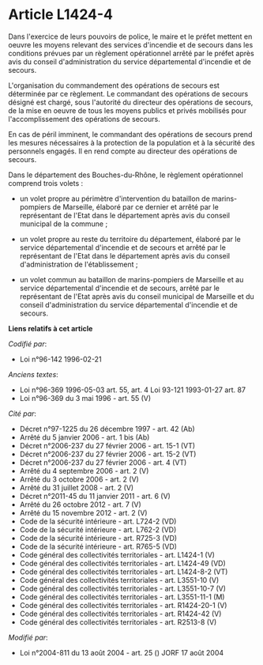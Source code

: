 # Article L1424-4

Dans l'exercice de leurs pouvoirs de police, le maire et le préfet mettent en oeuvre les moyens relevant des services
d'incendie et de secours dans les conditions prévues par un règlement opérationnel arrêté par le préfet après avis du conseil
d'administration du service départemental d'incendie et de secours.

L'organisation du commandement des opérations de secours est déterminée par ce règlement. Le commandant des opérations de
secours désigné est chargé, sous l'autorité du directeur des opérations de secours, de la mise en oeuvre de tous les moyens
publics et privés mobilisés pour l'accomplissement des opérations de secours.

En cas de péril imminent, le commandant des opérations de secours prend les mesures nécessaires à la protection de la
population et à la sécurité des personnels engagés. Il en rend compte au directeur des opérations de secours.

Dans le département des Bouches-du-Rhône, le règlement opérationnel comprend trois volets :

- un volet propre au périmètre d'intervention du bataillon de marins-pompiers de Marseille, élaboré par ce dernier et arrêté
par le représentant de l'Etat dans le département après avis du conseil municipal de la commune ;

- un volet propre au reste du territoire du département, élaboré par le service départemental d'incendie et de secours et
arrêté par le représentant de l'Etat dans le département après avis du conseil d'administration de l'établissement ;

- un volet commun au bataillon de marins-pompiers de Marseille et au service départemental d'incendie et de secours, arrêté
par le représentant de l'Etat après avis du conseil municipal de Marseille et du conseil d'administration du service
départemental d'incendie et de secours.

**Liens relatifs à cet article**

_Codifié par_:

  - Loi n°96-142 1996-02-21

_Anciens textes_:

  - Loi n°96-369 1996-05-03 art. 55, art. 4 Loi 93-121 1993-01-27 art. 87
  - Loi n°96-369 du 3 mai 1996 - art. 55 (V)

_Cité par_:

  - Décret n°97-1225 du 26 décembre 1997 - art. 42 (Ab)
  - Arrêté du 5 janvier 2006 - art. 1 bis (Ab)
  - Décret n°2006-237 du 27 février 2006 - art. 15-1 (VT)
  - Décret n°2006-237 du 27 février 2006 - art. 15-2 (VT)
  - Décret n°2006-237 du 27 février 2006 - art. 4 (VT)
  - Arrêté du 4 septembre 2006 - art. 2 (V)
  - Arrêté du 3 octobre 2006 - art. 2 (V)
  - Arrêté du 31 juillet 2008 - art. 2 (V)
  - Décret n°2011-45 du 11 janvier 2011 - art. 6 (V)
  - Arrêté du 26 octobre 2012 - art. 7 (V)
  - Arrêté du 15 novembre 2012 - art. 2 (V)
  - Code de la sécurité intérieure - art. L724-2 (VD)
  - Code de la sécurité intérieure - art. L762-2 (VD)
  - Code de la sécurité intérieure - art. R725-3 (VD)
  - Code de la sécurité intérieure - art. R765-5 (VD)
  - Code général des collectivités territoriales - art. L1424-1 (V)
  - Code général des collectivités territoriales - art. L1424-49 (VD)
  - Code général des collectivités territoriales - art. L1424-8-2 (VT)
  - Code général des collectivités territoriales - art. L3551-10 (V)
  - Code général des collectivités territoriales - art. L3551-10-7 (V)
  - Code général des collectivités territoriales - art. L3551-11-1 (M)
  - Code général des collectivités territoriales - art. R1424-20-1 (V)
  - Code général des collectivités territoriales - art. R1424-42 (V)
  - Code général des collectivités territoriales - art. R2513-8 (V)

_Modifié par_:

  - Loi n°2004-811 du 13 août 2004 - art. 25 () JORF 17 août 2004
